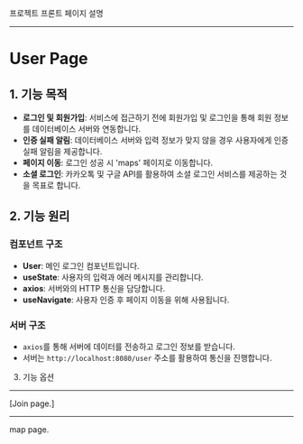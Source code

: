 프로젝트 프론트 페이지 설명

-------
# User Page

## 1. 기능 목적

- **로그인 및 회원가입**: 서비스에 접근하기 전에 회원가입 및 로그인을 통해 회원 정보를 데이터베이스 서버와 연동합니다.
- **인증 실패 알림**: 데이터베이스 서버와 입력 정보가 맞지 않을 경우 사용자에게 인증 실패 알림을 제공합니다.
- **페이지 이동**: 로그인 성공 시 'maps' 페이지로 이동합니다.
- **소셜 로그인**: 카카오톡 및 구글 API를 활용하여 소셜 로그인 서비스를 제공하는 것을 목표로 합니다.

## 2. 기능 원리

### 컴포넌트 구조

- **User**: 메인 로그인 컴포넌트입니다.
- **useState**: 사용자의 입력과 에러 메시지를 관리합니다.
- **axios**: 서버와의 HTTP 통신을 담당합니다.
- **useNavigate**: 사용자 인증 후 페이지 이동을 위해 사용됩니다.

### 서버 구조

- `axios`를 통해 서버에 데이터를 전송하고 로그인 정보를 받습니다.
- 서버는 `http://localhost:8080/user` 주소를 활용하여 통신을 진행합니다.


3. 기능 옵션

-------
[Join page.]

-------
map page.
